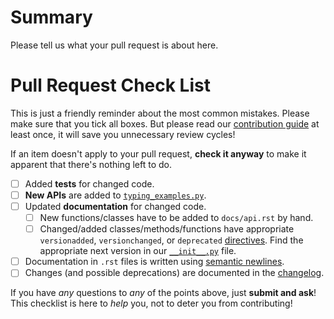 # Summary

Please tell us what your pull request is about here.


# Pull Request Check List

This is just a friendly reminder about the most common mistakes.  Please make sure that you tick all boxes.  But please read our [contribution guide](https://github.com/hynek/structlog/blob/main/.github/CONTRIBUTING.md) at least once, it will save you unnecessary review cycles!

If an item doesn't apply to your pull request, **check it anyway** to make it apparent that there's nothing left to do.

- [ ] Added **tests** for changed code.
- [ ] **New APIs** are added to [`typing_examples.py`](https://github.com/hynek/structlog/blob/main/tests/typing_examples.py).
- [ ] Updated **documentation** for changed code.
    - [ ] New functions/classes have to be added to `docs/api.rst` by hand.
    - [ ] Changed/added classes/methods/functions have appropriate `versionadded`, `versionchanged`, or `deprecated` [directives](http://www.sphinx-doc.org/en/stable/markup/para.html#directive-versionadded).  Find the appropriate next version in our [`__init__.py`](https://github.com/hynek/structlog/blob/main/src/structlog/__init__.py) file.
- [ ] Documentation in `.rst` files is written using [semantic newlines](https://rhodesmill.org/brandon/2012/one-sentence-per-line/).
- [ ] Changes (and possible deprecations) are documented in the [changelog](https://github.com/hynek/structlog/blob/main/CHANGELOG.rst).

If you have *any* questions to *any* of the points above, just **submit and ask**!  This checklist is here to *help* you, not to deter you from contributing!
